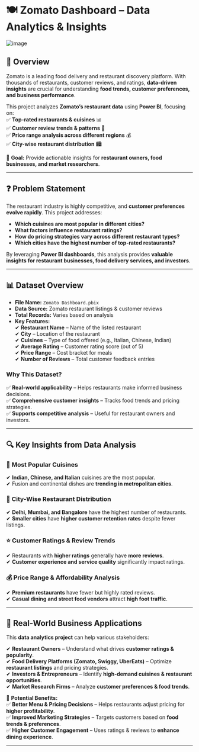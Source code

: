 # 🍽️ Zomato Dashboard – Data Analytics & Insights  

![image](https://github.com/user-attachments/assets/477533ee-aa73-45e6-bbe4-8e5f23ecf136)

## 📌 Overview  
Zomato is a leading food delivery and restaurant discovery platform. With thousands of restaurants, customer reviews, and ratings, **data-driven insights** are crucial for understanding **food trends, customer preferences, and business performance**.  

This project analyzes **Zomato’s restaurant data** using **Power BI**, focusing on:  
✅ **Top-rated restaurants & cuisines** 📊  
✅ **Customer review trends & patterns** 📝  
✅ **Price range analysis across different regions** 💰  
✅ **City-wise restaurant distribution** 🏙️  

📌 **Goal:** Provide actionable insights for **restaurant owners, food businesses, and market researchers**.  

---

## ❓ **Problem Statement**  
The restaurant industry is highly competitive, and **customer preferences evolve rapidly**. This project addresses:  

- **Which cuisines are most popular in different cities?**  
- **What factors influence restaurant ratings?**  
- **How do pricing strategies vary across different restaurant types?**  
- **Which cities have the highest number of top-rated restaurants?**  

By leveraging **Power BI dashboards**, this analysis provides **valuable insights for restaurant businesses, food delivery services, and investors**.  

---

## 📊 **Dataset Overview**  
- **File Name:** `Zomato Dashboard.pbix`  
- **Data Source:** Zomato restaurant listings & customer reviews  
- **Total Records:** Varies based on analysis  
- **Key Features:**  
  ✔ **Restaurant Name** – Name of the listed restaurant  
  ✔ **City** – Location of the restaurant  
  ✔ **Cuisines** – Type of food offered (e.g., Italian, Chinese, Indian)  
  ✔ **Average Rating** – Customer rating score (out of 5)  
  ✔ **Price Range** – Cost bracket for meals  
  ✔ **Number of Reviews** – Total customer feedback entries  

### **Why This Dataset?**  
✅ **Real-world applicability** – Helps restaurants make informed business decisions.  
✅ **Comprehensive customer insights** – Tracks food trends and pricing strategies.  
✅ **Supports competitive analysis** – Useful for restaurant owners and investors.  

---

## 🔍 **Key Insights from Data Analysis**  
### 🍲 **Most Popular Cuisines**  
✔ **Indian, Chinese, and Italian** cuisines are the most popular.  
✔ Fusion and continental dishes are **trending in metropolitan cities**.  

### 🌆 **City-Wise Restaurant Distribution**  
✔ **Delhi, Mumbai, and Bangalore** have the highest number of restaurants.  
✔ **Smaller cities** have **higher customer retention rates** despite fewer listings.  

### ⭐ **Customer Ratings & Review Trends**  
✔ Restaurants with **higher ratings** generally have **more reviews**.  
✔ **Customer experience and service quality** significantly impact ratings.  

### 💰 **Price Range & Affordability Analysis**  
✔ **Premium restaurants** have fewer but highly rated reviews.  
✔ **Casual dining and street food vendors** attract **high foot traffic**.  

---

## 🏢 **Real-World Business Applications**  
This **data analytics project** can help various stakeholders:  

✔ **Restaurant Owners** – Understand what drives **customer ratings & popularity**.  
✔ **Food Delivery Platforms (Zomato, Swiggy, UberEats)** – Optimize **restaurant listings** and pricing strategies.  
✔ **Investors & Entrepreneurs** – Identify **high-demand cuisines & restaurant opportunities**.  
✔ **Market Research Firms** – Analyze **customer preferences & food trends**.  

🚀 **Potential Benefits:**  
✅ **Better Menu & Pricing Decisions** – Helps restaurants adjust pricing for **higher profitability**.  
✅ **Improved Marketing Strategies** – Targets customers based on **food trends & preferences**.  
✅ **Higher Customer Engagement** – Uses ratings & reviews to **enhance dining experience**.  

---

